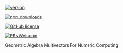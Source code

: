 [![version](https://img.shields.io/npm/v/@geometryzen/multivectors.svg)](https://www.npmjs.com/package/@geometryzen/multivectors) 

[![npm downloads](https://img.shields.io/npm/dm/@geometryzen/multivectors.svg)](https://npm-stat.com/charts.html?package=@geometryzen/multivectors&from=2022-09-01)

[![GitHub license](https://img.shields.io/badge/license-MIT-blue.svg)](./LICENSE)

[![PRs Welcome](https://img.shields.io/badge/PRs-welcome-brightgreen.svg)](./CONTRIBUTING.md)

Geometric Algebra Multivectors For Numeric Computing

